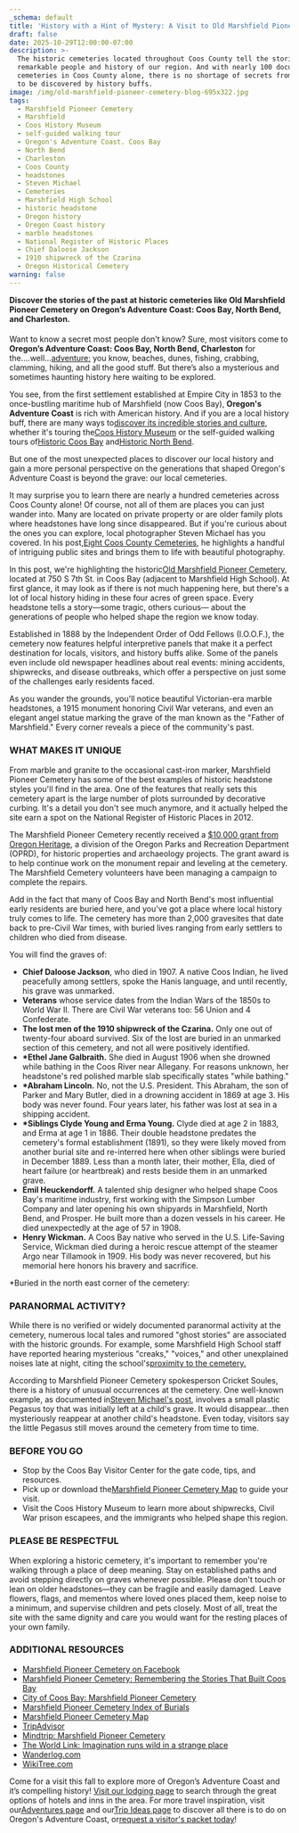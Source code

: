 ```yaml
---
_schema: default
title: 'History with a Hint of Mystery: A Visit to Old Marshfield Pioneer Cemetery'
draft: false
date: 2025-10-29T12:00:00-07:00
description: >-
  The historic cemeteries located throughout Coos County tell the stories of the
  remarkable people and history of our region. And with nearly 100 documented
  cemeteries in Coos County alone, there is no shortage of secrets from the past
  to be discovered by history buffs.
image: /img/old-marshfield-pioneer-cemetery-blog-695x322.jpg
tags:
  - Marshfield Pioneer Cemetery
  - Marshfield
  - Coos History Museum
  - self-guided walking tour
  - Oregon's Adventure Coast. Coos Bay
  - North Bend
  - Charleston
  - Coos County
  - headstones
  - Steven Michael
  - Cemeteries
  - Marshfield High School
  - historic headstone
  - Oregon history
  - Oregon Coast history
  - marble headstones
  - National Register of Historic Places
  - Chief Daloose Jackson
  - 1910 shipwreck of the Czarina
  - Oregon Historical Cemetery
warning: false
---
```

**Discover the stories of the past at historic cemeteries like Old Marshfield Pioneer Cemetery on Oregon’s Adventure Coast: Coos Bay, North Bend, and Charleston.**

####

Want to know a secret most people don’t know? Sure, most visitors come to **Oregon’s Adventure Coast: Coos Bay, North Bend, Charleston** for the….well…[adventure:](https://www.oregonsadventurecoast.com/adventures/) you know, beaches, dunes, fishing, crabbing, clamming, hiking, and all the good stuff. But there’s also a mysterious and sometimes haunting history here waiting to be explored.

You see, from the first settlement established at Empire City in 1853 to the once-bustling maritime hub of Marshfield (now Coos Bay), **Oregon's Adventure Coast** is rich with American history. And if you are a local history buff, there are many ways to[discover its incredible stories and culture](https://www.oregonsadventurecoast.com/art-history-culture/), whether it's touring the[<u>Coos History Museum</u>](https://cooshistory.org/) or the self-guided walking tours of[<u>Historic Coos Bay</u>](https://www.oregonsadventurecoast.com/tripideas/historic-walking-tour-of-coos-bay) and[<u>Historic North Bend</u>](https://www.oregonsadventurecoast.com/tripideas/historic-walking-tour-of-north-bend).

But one of the most unexpected places to discover our local history and gain a more personal perspective on the generations that shaped Oregon's Adventure Coast is beyond the grave: our local cemeteries.

It may surprise you to learn there are nearly a hundred cemeteries across Coos County alone! Of course, not all of them are places you can just wander into. Many are located on private property or are older family plots where headstones have long since disappeared. But if you're curious about the ones you can explore, local photographer Steven Michael has you covered. In his post,[<u>Eight Coos County Cemeteries</u>](https://pacificnorthwestadventures.weebly.com/blog/8-coos-county-cemeteries), he highlights a handful of intriguing public sites and brings them to life with beautiful photography.

In this post, we're highlighting the historic[<u>Old Marshfield Pioneer Cemetery</u>](https://www.coosbayor.gov/community/city-parks/marshfield-pioneer-cemetery#:~:text=The%20cemetery%20was%20officially%20dedicated,were%20buried%20in%20the%20cemetery.), located at 750 S 7th St. in Coos Bay (adjacent to Marshfield High School). At first glance, it may look as if there is not much happening here, but there's a lot of local history hiding in these four acres of green space. Every headstone tells a story—some tragic, others curious— about the generations of people who helped shape the region we know today.

Established in 1888 by the Independent Order of Odd Fellows (I.O.O.F.), the cemetery now features helpful interpretive panels that make it a perfect destination for locals, visitors, and history buffs alike. Some of the panels even include old newspaper headlines about real events: mining accidents, shipwrecks, and disease outbreaks, which offer a perspective on just some of the challenges early residents faced.

As you wander the grounds, you'll notice beautiful Victorian-era marble headstones, a 1915 monument honoring Civil War veterans, and even an elegant angel statue marking the grave of the man known as the "Father of Marshfield." Every corner reveals a piece of the community's past.

### WHAT MAKES IT UNIQUE

From marble and granite to the occasional cast-iron marker, Marshfield Pioneer Cemetery has some of the best examples of historic headstone styles you'll find in the area. One of the features that really sets this cemetery apart is the large number of plots surrounded by decorative curbing. It's a detail you don't see much anymore, and it actually helped the site earn a spot on the National Register of Historic Places in 2012.

The Marshfield Pioneer Cemetery recently received a [$10,000 grant from Oregon Heritage](https://theworldlink.com/news/local/marshfield-pioneer-cemetery-receives-12-000-in-oregon-heritage-grants/article_3f153968-207c-11ee-9dd7-df07bfa91481.html), a division of the Oregon Parks and Recreation Department (OPRD), for historic properties and archaeology projects. The grant award is to help continue work on the monument repair and leveling at the cemetery. The Marshfield Cemetery volunteers have been managing a campaign to complete the repairs.

Add in the fact that many of Coos Bay and North Bend's most influential early residents are buried here, and you've got a place where local history truly comes to life. The cemetery has more than 2,000 gravesites that date back to pre-Civil War times, with buried lives ranging from early settlers to children who died from disease.

You will find the graves of:

* **Chief Daloose Jackson**, who died in 1907. A native Coos Indian, he lived peacefully among settlers, spoke the Hanis language, and until recently, his grave was unmarked.
* **Veterans** whose service dates from the Indian Wars of the 1850s to World War II. There are Civil War veterans too: 56 Union and 4 Confederate.
* **The lost men of the 1910 shipwreck of the Czarina.** Only one out of twenty-four aboard survived. Six of the lost are buried in an unmarked section of this cemetery, and not all were positively identified.
* **\*Ethel Jane Galbraith.** She died in August 1906 when she drowned while bathing in the Coos River near Allegany. For reasons unknown, her headstone's red polished marble slab specifically states "while bathing."
* **\*Abraham Lincoln.** No, not the U.S. President. This Abraham, the son of Parker and Mary Butler, died in a drowning accident in 1869 at age 3. His body was never found. Four years later, his father was lost at sea in a shipping accident.
* **\*Siblings Clyde Young and Erma Young.** Clyde died at age 2 in 1883, and Erma at age 1 in 1886. Their double headstone predates the cemetery's formal establishment (1891), so they were likely moved from another burial site and re-interred here when other siblings were buried in December 1889. Less than a month later, their mother, Ella, died of heart failure (or heartbreak) and rests beside them in an unmarked grave.
* **Emil Heuckendorff.** A talented ship designer who helped shape Coos Bay's maritime industry, first working with the Simpson Lumber Company and later opening his own shipyards in Marshfield, North Bend, and Prosper. He built more than a dozen vessels in his career. He died unexpectedly at the age of 57 in 1908.
* **Henry Wickman.** A Coos Bay native who served in the U.S. Life-Saving Service, Wickman died during a heroic rescue attempt of the steamer Argo near Tillamook in 1909. His body was never recovered, but his memorial here honors his bravery and sacrifice.

\*Buried in the north east corner of the cemetery:

### PARANORMAL ACTIVITY?

While there is no verified or widely documented paranormal activity at the cemetery, numerous local tales and rumored "ghost stories" are associated with the historic grounds. For example, some Marshfield High School staff have reported hearing mysterious "creaks," "voices," and other unexplained noises late at night, citing the school's[<u>proximity to the cemetery.</u>](https://themarshfieldtimes.com/2959/news/marshfield-conspiracy-theories)

According to Marshfield Pioneer Cemetery spokesperson Cricket Soules, there is a history of unusual occurrences at the cemetery. One well-known example, as documented in[<u>Steven Michael's post,</u>](https://pacificnorthwestadventures.weebly.com/blog/8-coos-county-cemeteries) involves a small plastic Pegasus toy that was initially left at a child's grave. It would disappear…then mysteriously reappear at another child's headstone. Even today, visitors say the little Pegasus still moves around the cemetery from time to time.

### BEFORE YOU GO

* Stop by the Coos Bay Visitor Center for the gate code, tips, and resources.
* Pick up or download the[<u>Marshfield Pioneer Cemetery Map</u>](https://www.coosbayor.gov/home/showpublisheddocument/190/638289931589100000) to guide your visit.
* Visit the Coos History Museum to learn more about shipwrecks, Civil War prison escapees, and the immigrants who helped shape this region.

### PLEASE BE RESPECTFUL

When exploring a historic cemetery, it's important to remember you're walking through a place of deep meaning. Stay on established paths and avoid stepping directly on graves whenever possible. Please don't touch or lean on older headstones—they can be fragile and easily damaged. Leave flowers, flags, and mementos where loved ones placed them, keep noise to a minimum, and supervise children and pets closely. Most of all, treat the site with the same dignity and care you would want for the resting places of your own family.

### ADDITIONAL RESOURCES

* [Marshfield Pioneer Cemetery on Facebook](https://www.facebook.com/p/Marshfield-Pioneer-Cemetery-100079728282304/)
* [Marshfield Pioneer Cemetery: Remembering the Stories That Built Coos Bay](https://www.beachlooprealty.com/blog/marshfield-pioneer-cemetery-remembering-the-stories-that-built-coos-bay/?utm_source=chatgpt.com)
* [City of Coos Bay: Marshfield Pioneer Cemetery](https://www.coosbayor.gov/community/city-parks/marshfield-pioneer-cemetery)
* [Marshfield Pioneer Cemetery Index of Burials](https://www.coosbayor.gov/home/showpublisheddocument/188/638289929771400000)
* [Marshfield Pioneer Cemetery Map](https://www.coosbayor.gov/home/showpublisheddocument/190/638289931589100000)
* [TripAdvisor](https://www.tripadvisor.com/Attraction_Review-g51813-d10592771-Reviews-Marshfield_Pioneer_Cemetery-Coos_Bay_Oregon.html)
* [Mindtrip: Marshfield Pioneer Cemetery](https://mindtrip.ai/attraction/coos-bay-oregon/marshfield-pioneer-cemetery-marshfield-ioof-cemetery/at-4uwg7gek)
* [The World Link: Imagination runs wild in a strange place](https://theworldlink.com/news/local/imagination-runs-wild-in-a-strange-place/article_59ca5064-f61b-11eb-9c44-472f9dda44db.html)
* [Wanderlog.com](https://wanderlog.com/place/details/182906/marshfield-pioneer-cemetery-marshfield-ioof-cemetery)
* [WikiTree.com](https://www.wikitree.com/wiki/Category:Marshfield_Pioneer_Cemetery%2C_Coos_Bay%2C_Oregon)

Come for a visit this fall to explore more of Oregon’s Adventure Coast and it’s compelling history! [Visit our lodging page](https://www.oregonsadventurecoast.com/lodging/) to search through the great options of hotels and inns in the area. For more travel inspiration, visit our[<u>Adventures page</u>](https://www.oregonsadventurecoast.com/adventures) and our[<u>Trip Ideas page</u>](https://www.oregonsadventurecoast.com/tripideas) to discover all there is to do on Oregon's Adventure Coast, or[<u>request a visitor's packet today</u>](https://www.oregonsadventurecoast.com/contact/#contactform)!

&nbsp;